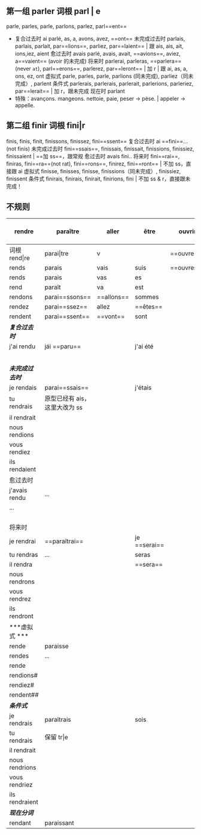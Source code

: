 
## 第一组 parler 词根 parl | e
parle, parles, parle, parlons, parlez, parl==ent==
- 复合过去时 ai parlé, as, a, avons, avez, ==ont==
未完成过去时 parlais, parlais, parlait, par==lions==, parliez, par==laient== | 跟 ais, ais, ait, ions,iez, aient
愈过去时 avais parlé, avais, avait, ==avions==, aviez, a==vaient== (avoir 的未完成)
将来时 parlerai, parleras, ==parlera==(never `at`), parl==erons==, parlerez, par==leront== | 加 r | 跟 ai, as, a, ons, ez, ont
虚拟式 parle, parles, parle, parlions (同未完成), parliez（同未完成）, parlent
条件式 parlerais, parlerais, parlerait, parlerions, parleriez, par==lerait== | 加 r，跟未完成
现在时 parlant
- 特殊：avançons. mangeons. nettoie, paie, peser -> pèse. | appeler -> appelle.
## 第二组 finir 词根 fini|r
finis, finis, finit, finissons, finissez, fini==ssent==
复合过去时 ai ==fini==... (not finis)
未完成过去时 fini==ssais==, finissais, finissait, finissions, finissiez, finissaient | ==加 ss==，跟常规
愈过去时 avais fini..
将来时 fini==rai==, finiras, fini==ra==(not rat), fini==rons==, finirez, fini==ront== | 不加 ss，直接跟 ai
虚拟式 finisse, finisses, finisse, finissions（同未完成）, finissiez, finissent
条件式 finirais, finirais, finirait, finirions, fini | 不加 ss & r，直接跟未完成！
## 不规则

| rendre         | paraître           | aller      | être         | ouvrir     | sentir partir sortir | dormir | venir | pouvoir | faire | boire | rire | vivre |
| -------------- | ------------------ | ---------- | ------------ | ---------- | -------------------- | ------ | ----- | ------- | ----- | ----- | ---- | ----- |
| 词根 rend\|re    | parai\|tre         | v          |              | ==ouvre==  |                      |        |       |         |       |       |      |       |
| rends          | parais             | vais       | suis         | ==ouvres== |                      |        |       |         |       |       |      |       |
| rends          | parais             | vas        | es           |            |                      |        |       |         |       |       |      |       |
| rend           | paraît             | va         | est          |            |                      |        |       |         |       |       |      |       |
| rendons        | parai==ssons==     | ==allons== | sommes       |            |                      |        |       |         |       |       |      |       |
| rendez         | parai==ssez==      | allez      | ==êtes==     |            |                      |        |       |         |       |       |      |       |
| rendent        | parai==ssent==     | ==vont==   | sont         |            |                      |        |       |         |       |       |      |       |
| ***复合过去时***    |                    |            |              |            |                      |        |       |         |       |       |      |       |
| j'ai rendu     | jái ==paru==       |            | j'ai été     |            |                      |        |       |         |       |       |      |       |
|                |                    |            |              |            |                      |        |       |         |       |       |      |       |
|                |                    |            |              |            |                      |        |       |         |       |       |      |       |
|                |                    |            |              |            |                      |        |       |         |       |       |      |       |
|                |                    |            |              |            |                      |        |       |         |       |       |      |       |
|                |                    |            |              |            |                      |        |       |         |       |       |      |       |
| ***未完成过去时***   |                    |            |              |            |                      |        |       |         |       |       |      |       |
| je rendais     | parai==ssais==     |            | j'étais      |            |                      |        |       |         |       |       |      |       |
| tu rendrais    | 原型已经有 ais，这里大改为 ss |            |              |            |                      |        |       |         |       |       |      |       |
| il rendrait    |                    |            |              |            |                      |        |       |         |       |       |      |       |
| nous rendions  |                    |            |              |            |                      |        |       |         |       |       |      |       |
| vous rendiez   |                    |            |              |            |                      |        |       |         |       |       |      |       |
| ils rendaient  |                    |            |              |            |                      |        |       |         |       |       |      |       |
| 愈过去时           |                    |            |              |            |                      |        |       |         |       |       |      |       |
| j'avais rendu  | ...                |            |              |            |                      |        |       |         |       |       |      |       |
| ...            |                    |            |              |            |                      |        |       |         |       |       |      |       |
|                |                    |            |              |            |                      |        |       |         |       |       |      |       |
|                |                    |            |              |            |                      |        |       |         |       |       |      |       |
|                |                    |            |              |            |                      |        |       |         |       |       |      |       |
|                |                    |            |              |            |                      |        |       |         |       |       |      |       |
| 将来时            |                    |            |              |            |                      |        |       |         |       |       |      |       |
| je rendrai     | ==paraîtrai==      |            | je ==serai== |            |                      |        |       |         |       |       |      |       |
| tu rendras     | ...                |            | seras        |            |                      |        |       |         |       |       |      |       |
| il rendra      |                    |            | ==sera==     |            |                      |        |       |         |       |       |      |       |
| nous rendrons  |                    |            |              |            |                      |        |       |         |       |       |      |       |
| vous rendrez   |                    |            |              |            |                      |        |       |         |       |       |      |       |
| ils rendront   | <br>               |            |              |            |                      |        |       |         |       |       |      |       |
| ***虚拟式 ***     |                    |            |              |            |                      |        |       |         |       |       |      |       |
| rende          | paraisse           |            |              |            |                      |        |       |         |       |       |      |       |
| rendes         | ...                |            |              |            |                      |        |       |         |       |       |      |       |
| rende          |                    |            |              |            |                      |        |       |         |       |       |      |       |
| rendions#      |                    |            |              |            |                      |        |       |         |       |       |      |       |
| rendiez#       |                    |            |              |            |                      |        |       |         |       |       |      |       |
| rendent##      |                    |            |              |            |                      |        |       |         |       |       |      |       |
| ***条件式***      |                    |            |              |            |                      |        |       |         |       |       |      |       |
| je rendrais    | paraîtrais         |            | sois         |            |                      |        |       |         |       |       |      |       |
| tu rendrais    | 保留 tr\|e           |            |              |            |                      |        |       |         |       |       |      |       |
| il rendrait    |                    |            |              |            |                      |        |       |         |       |       |      |       |
| nous rendrions |                    |            |              |            |                      |        |       |         |       |       |      |       |
| vous rendriez  |                    |            |              |            |                      |        |       |         |       |       |      |       |
| ils rendraient |                    |            |              |            |                      |        |       |         |       |       |      |       |
| ***现在分词***     |                    |            |              |            |                      |        |       |         |       |       |      |       |
| rendant        | paraissant         |            |              |            |                      |        |       |         |       |       |      |       |
